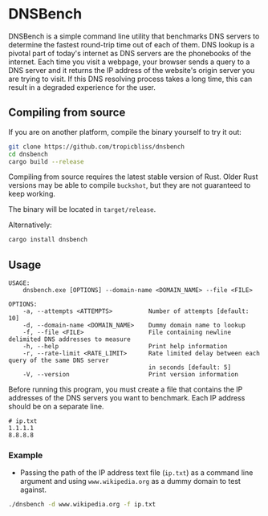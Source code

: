 # DNSBench

DNSBench is a simple command line utility that benchmarks DNS servers to determine the fastest round-trip time out of each of them. DNS lookup is a pivotal part of today's internet as DNS servers are the phonebooks of the internet. Each time you visit a webpage, your browser sends a query to a DNS server and it returns the IP address of the website's origin server you are trying to visit. If this DNS resolving process takes a long time, this can result in a degraded experience for the user.

## Compiling from source

If you are on another platform, compile the binary yourself to try it out:

```sh
git clone https://github.com/tropicbliss/dnsbench
cd dnsbench
cargo build --release
```

Compiling from source requires the latest stable version of Rust. Older Rust versions may be able to compile `buckshot`, but they are not guaranteed to keep working.

The binary will be located in `target/release`.

Alternatively:

```sh
cargo install dnsbench
```

## Usage

```
USAGE:
    dnsbench.exe [OPTIONS] --domain-name <DOMAIN_NAME> --file <FILE>

OPTIONS:
    -a, --attempts <ATTEMPTS>          Number of attempts [default: 10]
    -d, --domain-name <DOMAIN_NAME>    Dummy domain name to lookup
    -f, --file <FILE>                  File containing newline delimited DNS addresses to measure
    -h, --help                         Print help information
    -r, --rate-limit <RATE_LIMIT>      Rate limited delay between each query of the same DNS server
                                       in seconds [default: 5]
    -V, --version                      Print version information
```

Before running this program, you must create a file that contains the IP addresses of the DNS servers you want to benchmark. Each IP address should be on a separate line.

```
# ip.txt
1.1.1.1
8.8.8.8
```

### Example

- Passing the path of the IP address text file (`ip.txt`) as a command line argument and using `www.wikipedia.org` as a dummy domain to test against.

```sh
./dnsbench -d www.wikipedia.org -f ip.txt
```
